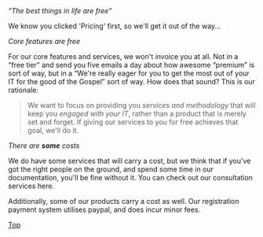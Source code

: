 <header hidden>
<h2>Pricing</h2>
</header>

<div class="text-slab"><em><q>The best things in life are free</q></em></div>

<p class="mob-hidden">We know you clicked 'Pricing' first, so we'll get it out of the way...</p>

<p class="lead"><em>Core features are free</em></p>
For our core features and services, we won't invoice you at all. Not in a <q>free tier</q> and send you five emails a day about how awesome <q>premium</q> is sort of way, but in a <q>We're really eager for you to get the most out of your IT for the good of the Gospel</q> sort of way. How does that sound? This is our rationale:

<p class="lead"><blockquote>We want to focus on providing you <em>services and methodology</em> that will keep you <em>engaged with your IT</em>, rather than a product that is merely set and forget. If giving our services to you for free achieves that goal, we'll do it.</blockquote></p>

<p class="lead"><em>There are <strong>some</strong> costs</em></p>
We do have some services that will carry a cost, but we think that if you've got the right people on the ground, and spend some time in our documentation, you'll be fine without it. You can check out our consultation services here.

Additionally, some of our products carry a cost as well. Our registration payment system utilises paypal, and does incur minor fees.



<a href="#top">Top</a>
